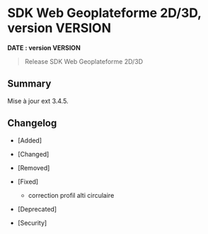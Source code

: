 # SDK Web Geoplateforme 2D/3D, version __VERSION__

**__DATE__ : version __VERSION__**

> Release SDK Web Geoplateforme 2D/3D

## Summary

Mise à jour ext 3.4.5.

## Changelog

* [Added]

* [Changed]

* [Removed]

* [Fixed]

  - correction profil alti circulaire

* [Deprecated]

* [Security]
